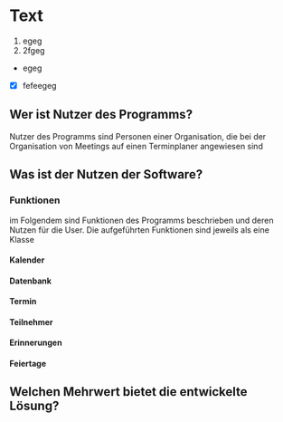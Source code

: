 # Text
1. egeg
2. 2fgeg


- egeg

- [x] fefeegeg

## Wer ist Nutzer des Programms?
Nutzer des Programms sind Personen einer Organisation, die bei der Organisation von 
Meetings auf einen Terminplaner angewiesen sind 

## Was ist der Nutzen der Software?
### Funktionen
im Folgendem sind Funktionen des Programms beschrieben und deren Nutzen für die User.
Die aufgeführten Funktionen sind jeweils als eine Klasse 
#### Kalender 
#### Datenbank
#### Termin
#### Teilnehmer
#### Erinnerungen
#### Feiertage



## Welchen Mehrwert bietet die entwickelte Lösung?